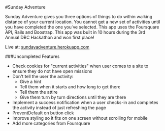 #Sunday Adventure

Sunday Adventure gives you three options of things to do within walking distance of your current location. You cannot get a new set of activities until you have completed the one you've selected. This app uses the Foursquare API, Rails and Boostrap. This app was built in 10 hours during the 3rd Annual DBC Hackathon and won first place!

Live at: [sundayadventure.herokuapp.com](sundayadventure.herokuapp.com)

###Uncompleted Features
* Check cookies for "current activities" when user comes to a site to ensure they do not have open missions
* Don't tell the user the activity:
  * Give a hint
  * Tell them when it starts and how long to get there
  * Tell them the attire
  * Give them turn by turn directions until they are there
* Implement a success notification when a user checks-in and completes the activity instead of just refreshing the page
* PreventDefault on button click
* Improve styling so it fits on one screen without scrolling for mobile
* Add more categories from Foursquare
